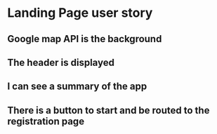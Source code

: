 # Landing Page user story

## Google map API is  the background
## The header is displayed
## I can see a summary of the app
## There is a button to start and be routed to the registration page